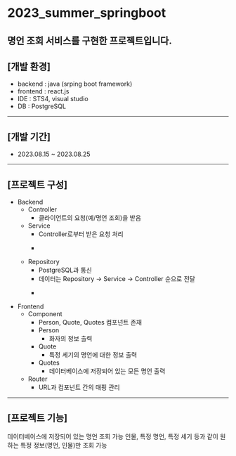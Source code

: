 # 2023_summer_springboot
명언 조회 서비스를 구현한 프로젝트입니다.
---------------
## [개발 환경]
- backend : java (srping boot framework)
- frontend : react.js
- IDE : STS4, visual studio
- DB : PostgreSQL
---------------
## [개발 기간]
- 2023.08.15 ~ 2023.08.25
---------------
## [프로젝트 구성]
+ Backend
    + Controller
        + 클라이언트의 요청(예/명언 조회)을 받음
    + Service
        + Controller로부터 받은 요청 처리
        + ~~~Service.java 파일
    + Repository
        + PostgreSQL과 통신
        + 데이터는 Repository -> Service -> Controller 순으로 전달
        + ~~~base.java 파일
+ Frontend
    + Component
        + Person, Quote, Quotes 컴포넌트 존재
        + Person
            + 화자의 정보 출력
        + Quote
            + 특정 세기의 명언에 대한 정보 출력
        + Quotes
            + 데이터베이스에 저장되어 있는 모든 명언 출력
    + Router
        + URL과 컴포넌트 간의 매핑 관리
---------------
## [프로젝트 기능]
데이터베이스에 저장되어 있는 명언 조회 가능
인물, 특정 명언, 특정 세기 등과 같이 원하는 특정 정보(명언, 인물)만 조회 가능
